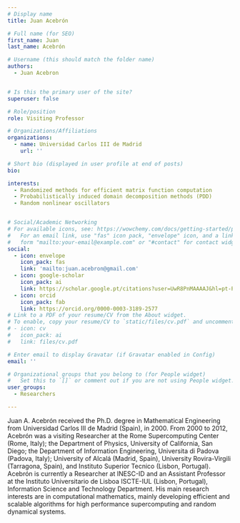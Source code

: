 ```yaml
---
# Display name
title: Juan Acebrón

# Full name (for SEO)
first_name: Juan
last_name: Acebrón

# Username (this should match the folder name)
authors:
  - Juan Acebron


# Is this the primary user of the site?
superuser: false

# Role/position
role: Visiting Professor

# Organizations/Affiliations
organizations:
  - name: Universidad Carlos III de Madrid
    url: ''

# Short bio (displayed in user profile at end of posts)
bio: 

interests:
  - Randomized methods for efficient matrix function computation
  - Probabilistically induced domain decomposition methods (PDD)
  - Random nonlinear oscillators 


# Social/Academic Networking
# For available icons, see: https://wowchemy.com/docs/getting-started/page-builder/#icons
#   For an email link, use "fas" icon pack, "envelope" icon, and a link in the
#   form "mailto:your-email@example.com" or "#contact" for contact widget.
social:
  - icon: envelope
    icon_pack: fas
    link: 'mailto:juan.acebron@gmail.com'
  - icon: google-scholar
    icon_pack: ai
    link: https://scholar.google.pt/citations?user=UwR8PnMAAAAJ&hl=pt-PT
  - icon: orcid
    icon_pack: fab
    link: https://orcid.org/0000-0003-3189-2577
# Link to a PDF of your resume/CV from the About widget.
# To enable, copy your resume/CV to `static/files/cv.pdf` and uncomment the lines below.
# - icon: cv
#   icon_pack: ai
#   link: files/cv.pdf

# Enter email to display Gravatar (if Gravatar enabled in Config)
email: ''

# Organizational groups that you belong to (for People widget)
#   Set this to `[]` or comment out if you are not using People widget.
user_groups:
  - Researchers

---
```


Juan A. Acebrón received the Ph.D. degree in Mathematical Engineering from Universidad Carlos III de Madrid (Spain), in 2000. From 2000 to 2012, Acebrón was a visiting Researcher at the Rome Supercomputing Center (Rome, Italy); the Department of Physics, University of California, San Diego; the Department of Information Engineering, Universita di Padova (Padova, Italy); University of Alcalá (Madrid, Spain), University Rovira-Virgili (Tarragona, Spain), and Instituto Superior Tecnico (Lisbon, Portugal). Acebrón is currently a Researcher at INESC-ID and an Assistant Professor at the Instituto Universitario de Lisboa ISCTE-IUL (Lisbon, Portugal), Information Science and Technology Department. His main research interests are in computational mathematics, mainly developing efficient and scalable algorithms for high performance supercomputing and random dynamical systems.